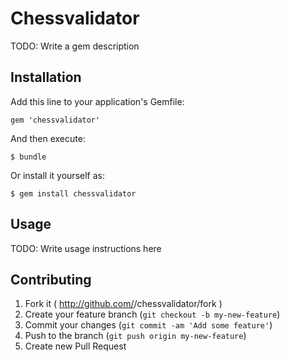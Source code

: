 # Chessvalidator

TODO: Write a gem description

## Installation

Add this line to your application's Gemfile:

    gem 'chessvalidator'

And then execute:

    $ bundle

Or install it yourself as:

    $ gem install chessvalidator

## Usage

TODO: Write usage instructions here

## Contributing

1. Fork it ( http://github.com/<my-github-username>/chessvalidator/fork )
2. Create your feature branch (`git checkout -b my-new-feature`)
3. Commit your changes (`git commit -am 'Add some feature'`)
4. Push to the branch (`git push origin my-new-feature`)
5. Create new Pull Request
